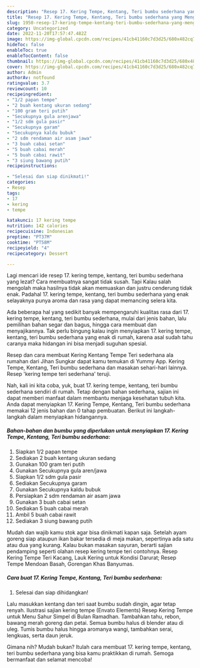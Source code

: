 ```yaml
---
description: "Resep 17. Kering Tempe, Kentang, Teri bumbu sederhana yang Menggugah Selera, Buat Buka Puasa Bisa Manjain Lidah"
title: "Resep 17. Kering Tempe, Kentang, Teri bumbu sederhana yang Menggugah Selera, Buat Buka Puasa Bisa Manjain Lidah"
slug: 1950-resep-17-kering-tempe-kentang-teri-bumbu-sederhana-yang-menggugah-selera-buat-buka-puasa-bisa-manjain-lidah
category: Uncategorized
date: 2022-11-20T17:57:47.482Z
image: https://img-global.cpcdn.com/recipes/41cb41160c7d3d25/680x482cq70/17-kering-tempe-kentang-teri-bumbu-sederhana-foto-resep-utama.jpg
hideToc: false
enableToc: true
enableTocContent: false
thumbnail: https://img-global.cpcdn.com/recipes/41cb41160c7d3d25/680x482cq70/17-kering-tempe-kentang-teri-bumbu-sederhana-foto-resep-utama.jpg
cover: https://img-global.cpcdn.com/recipes/41cb41160c7d3d25/680x482cq70/17-kering-tempe-kentang-teri-bumbu-sederhana-foto-resep-utama.jpg
author: Admin
authorAv: notfound
ratingvalue: 3.7
reviewcount: 10
recipeingredient:
- "1/2 papan tempe"
- "2 buah kentang ukuran sedang"
- "100 gram teri putih"
- "Secukupnya gula arenjawa"
- "1/2 sdm gula pasir"
- "Secukupnya garam"
- "Secukupnya kaldu bubuk"
- "2 sdm rendaman air asam jawa"
- "3 buah cabai setan"
- "5 buah cabai merah"
- "5 buah cabai rawit"
- "3 siung bawang putih"
recipeinstructions:

- "Selesai dan siap dinikmati!"
categories:
- Resep
tags:
- 17
- kering
- tempe

katakunci: 17 kering tempe 
nutrition: 142 calories
recipecuisine: Indonesian
preptime: "PT37M"
cooktime: "PT58M"
recipeyield: "4"
recipecategory: Dessert

---
```



Lagi mencari ide resep 17. kering tempe, kentang, teri bumbu sederhana yang lezat? Cara membuatnya sangat tidak susah. Tapi Kalau salah mengolah maka hasilnya tidak akan memuaskan dan justru cenderung tidak enak. Padahal 17. kering tempe, kentang, teri bumbu sederhana yang enak selayaknya punya aroma dan rasa yang dapat memancing selera kita.


Ada beberapa hal yang sedikit banyak mempengaruhi kualitas rasa dari 17. kering tempe, kentang, teri bumbu sederhana, mulai dari jenis bahan, lalu pemilihan bahan segar dan bagus, hingga cara membuat dan menyajikannya. Tak perlu bingung kalau ingin menyiapkan 17. kering tempe, kentang, teri bumbu sederhana yang enak di rumah, karena asal sudah tahu caranya maka hidangan ini bisa menjadi suguhan spesial.

Resep dan cara membuat Kering Kentang Tempe Teri sederhana ala rumahan dari Jihan Sungkar dapat kamu temukan di Yummy App. Kering Tempe, Kentang, Teri bumbu sederhana dan masakan sehari-hari lainnya. Resep &#39;kering tempe teri sederhana&#39; teruji.


Nah, kali ini kita coba, yuk, buat 17. kering tempe, kentang, teri bumbu sederhana sendiri di rumah. Tetap dengan bahan sederhana, sajian ini dapat memberi manfaat dalam membantu menjaga kesehatan tubuh kita. Anda dapat menyiapkan 17. Kering Tempe, Kentang, Teri bumbu sederhana memakai 12 jenis bahan dan 0 tahap pembuatan. Berikut ini langkah-langkah dalam menyiapkan hidangannya.

<!--inarticleads1-->

##### Bahan-bahan dan bumbu yang diperlukan untuk menyiapkan 17. Kering Tempe, Kentang, Teri bumbu sederhana:

1. Siapkan 1/2 papan tempe
1. Sediakan 2 buah kentang ukuran sedang
1. Gunakan 100 gram teri putih
1. Gunakan Secukupnya gula aren/jawa
1. Siapkan 1/2 sdm gula pasir
1. Sediakan Secukupnya garam
1. Gunakan Secukupnya kaldu bubuk
1. Persiapkan 2 sdm rendaman air asam jawa
1. Gunakan 3 buah cabai setan
1. Sediakan 5 buah cabai merah
1. Ambil 5 buah cabai rawit
1. Sediakan 3 siung bawang putih


Mudah dan wajib kamu stok agar bisa dinikmati kapan saja. Setelah ayam goreng siap ataupun ikan bakar tersedia di meja makan, sepertinya ada satu atau dua yang kurang. Kalau bukan masakan sayuran, berarti sajian pendamping seperti olahan resep kering tempe teri contohnya. Resep Kering Tempe Teri Kacang, Lauk Kering untuk Kondisi Darurat; Resep Tempe Mendoan Basah, Gorengan Khas Banyumas. 

<!--inarticleads2-->

##### Cara buat 17. Kering Tempe, Kentang, Teri bumbu sederhana:


1. Selesai dan siap dihidangkan!

Lalu masukkan kentang dan teri saat bumbu sudah dingin, agar tetap renyah. Ilustrasi sajian kering tempe (Envato Elements) Resep Kering Tempe untuk Menu Sahur Simpel di Bulan Ramadhan. Tambahkan tahu, rebon, bawang merah goreng dan petai. Semua bumbu halus di blender atau di uleg. Tumis bumbu halus hingga aromanya wangi, tambahkan serai, lengkuas, serta daun jeruk. 

Gimana nih? Mudah bukan? Itulah cara membuat 17. kering tempe, kentang, teri bumbu sederhana yang bisa kamu praktikkan di rumah. Semoga bermanfaat dan selamat mencoba!
